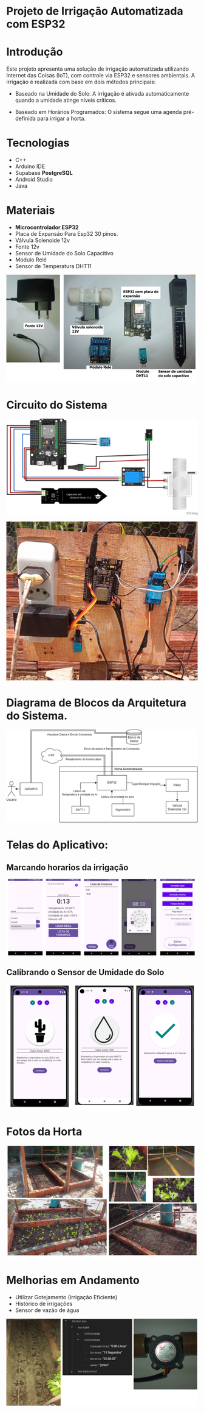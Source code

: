 # Projeto de Irrigação Automatizada com ESP32

# Introdução
Este projeto apresenta uma solução de irrigação automatizada utilizando Internet das Coisas (IoT), com controle via ESP32 e sensores ambientais. A irrigação é realizada com base em dois métodos principais:

- Baseado na Umidade do Solo: A irrigação é ativada automaticamente quando a umidade atinge níveis críticos.

- Baseado em Horários Programados: O sistema segue uma agenda pré-definida para irrigar a horta.

# Tecnologias
- C++
- Arduino IDE
- Supabase **PostgreSQL**
- Android Studio
- Java

# Materiais
- **Microcontrolador ESP32**
- Placa de Expansão Para Esp32 30 pinos.​
- Válvula Solenoide 12v​
- Fonte 12v​
- Sensor de Umidade do Solo Capacitivo​
- Modulo Relé​
- Sensor de Temperatura DHT11​

![Materiais](/img/materiais.png)

# Circuito do Sistema 

![Circuito do Sistema](/img/circuito_sistema.png)

![Foto do Sistema real](/img/Sistema_real.png)

# Diagrama de Blocos da Arquitetura do Sistema.

![Diagrama de Blocos de Arquitetura de Sistema.](/img/Diagrama_de_blocos.png)

# Telas do Aplicativo:
## Marcando horarios da irrigação

![Telas do aplictivo](/img/telas_1.png)

## Calibrando o Sensor de Umidade do Solo

![Foto do Sistema real](/img/telas_2.png)

# Fotos da Horta

![Horta](/img/horta_fotos.png)

# Melhorias em Andamento
- Utilizar Gotejamento (Irrigação Eficiente)
- Histórico de irrigações 
- Sensor de vazão de água 

![Fotos das melhorias sugeridas](/img/melhorias.png)




